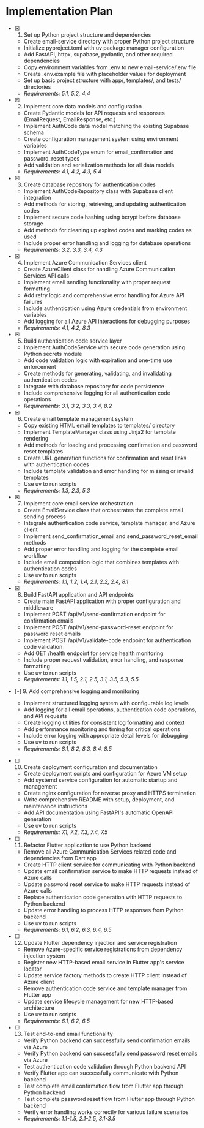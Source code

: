 # Implementation Plan

- [x] 1. Set up Python project structure and dependencies

  - Create email-service directory with proper Python project structure
  - Initialize pyproject.toml with uv package manager configuration
  - Add FastAPI, httpx, supabase, pydantic, and other required dependencies
  - Copy environment variables from .env to new email-service/.env file
  - Create .env.example file with placeholder values for deployment
  - Set up basic project structure with app/, templates/, and tests/ directories
  - _Requirements: 5.1, 5.2, 4.4_

- [x] 2. Implement core data models and configuration

  - Create Pydantic models for API requests and responses (EmailRequest, EmailResponse, etc.)
  - Implement AuthCode data model matching the existing Supabase schema
  - Create configuration management system using environment variables
  - Implement AuthCodeType enum for email_confirmation and password_reset types
  - Add validation and serialization methods for all data models
  - _Requirements: 4.1, 4.2, 4.3, 5.4_

- [x] 3. Create database repository for authentication codes

  - Implement AuthCodeRepository class with Supabase client integration
  - Add methods for storing, retrieving, and updating authentication codes
  - Implement secure code hashing using bcrypt before database storage
  - Add methods for cleaning up expired codes and marking codes as used
  - Include proper error handling and logging for database operations
  - _Requirements: 3.2, 3.3, 3.4, 4.3_

- [x] 4. Implement Azure Communication Services client

  - Create AzureClient class for handling Azure Communication Services API calls
  - Implement email sending functionality with proper request formatting
  - Add retry logic and comprehensive error handling for Azure API failures
  - Include authentication using Azure credentials from environment variables
  - Add logging for all Azure API interactions for debugging purposes
  - _Requirements: 4.1, 4.2, 8.3_

- [x] 5. Build authentication code service layer

  - Implement AuthCodeService with secure code generation using Python secrets module
  - Add code validation logic with expiration and one-time use enforcement
  - Create methods for generating, validating, and invalidating authentication codes
  - Integrate with database repository for code persistence
  - Include comprehensive logging for all authentication code operations
  - _Requirements: 3.1, 3.2, 3.3, 3.4, 8.2_

- [x] 6. Create email template management system

  - Copy existing HTML email templates to templates/ directory
  - Implement TemplateManager class using Jinja2 for template rendering
  - Add methods for loading and processing confirmation and password reset templates
  - Create URL generation functions for confirmation and reset links with authentication codes
  - Include template validation and error handling for missing or invalid templates
  - Use uv to run scripts
  - _Requirements: 1.3, 2.3, 5.3_

- [x] 7. Implement core email service orchestration

  - Create EmailService class that orchestrates the complete email sending process
  - Integrate authentication code service, template manager, and Azure client
  - Implement send_confirmation_email and send_password_reset_email methods
  - Add proper error handling and logging for the complete email workflow
  - Include email composition logic that combines templates with authentication codes
  - Use uv to run scripts
  - _Requirements: 1.1, 1.2, 1.4, 2.1, 2.2, 2.4, 8.1_

- [x] 8. Build FastAPI application and API endpoints

  - Create main FastAPI application with proper configuration and middleware
  - Implement POST /api/v1/send-confirmation endpoint for confirmation emails
  - Implement POST /api/v1/send-password-reset endpoint for password reset emails
  - Implement POST /api/v1/validate-code endpoint for authentication code validation
  - Add GET /health endpoint for service health monitoring
  - Include proper request validation, error handling, and response formatting
  - Use uv to run scripts
  - _Requirements: 1.1, 1.5, 2.1, 2.5, 3.1, 3.5, 5.3, 5.5_

- [-] 9. Add comprehensive logging and monitoring

  - Implement structured logging system with configurable log levels
  - Add logging for all email operations, authentication code operations, and API requests
  - Create logging utilities for consistent log formatting and context
  - Add performance monitoring and timing for critical operations
  - Include error logging with appropriate detail levels for debugging
  - Use uv to run scripts
  - _Requirements: 8.1, 8.2, 8.3, 8.4, 8.5_

- [ ] 10. Create deployment configuration and documentation

  - Create deployment scripts and configuration for Azure VM setup
  - Add systemd service configuration for automatic startup and management
  - Create nginx configuration for reverse proxy and HTTPS termination
  - Write comprehensive README with setup, deployment, and maintenance instructions
  - Add API documentation using FastAPI's automatic OpenAPI generation
  - Use uv to run scripts
  - _Requirements: 7.1, 7.2, 7.3, 7.4, 7.5_

- [ ] 11. Refactor Flutter application to use Python backend

  - Remove all Azure Communication Services related code and dependencies from Dart app
  - Create HTTP client service for communicating with Python backend
  - Update email confirmation service to make HTTP requests instead of Azure calls
  - Update password reset service to make HTTP requests instead of Azure calls
  - Replace authentication code generation with HTTP requests to Python backend
  - Update error handling to process HTTP responses from Python backend
  - Use uv to run scripts
  - _Requirements: 6.1, 6.2, 6.3, 6.4, 6.5_

- [ ] 12. Update Flutter dependency injection and service registration

  - Remove Azure-specific service registrations from dependency injection system
  - Register new HTTP-based email service in Flutter app's service locator
  - Update service factory methods to create HTTP client instead of Azure client
  - Remove authentication code service and template manager from Flutter app
  - Update service lifecycle management for new HTTP-based architecture
  - Use uv to run scripts
  - _Requirements: 6.1, 6.2, 6.5_

- [ ] 13. Test end-to-end email functionality

  - Verify Python backend can successfully send confirmation emails via Azure
  - Verify Python backend can successfully send password reset emails via Azure
  - Test authentication code validation through Python backend API
  - Verify Flutter app can successfully communicate with Python backend
  - Test complete email confirmation flow from Flutter app through Python backend
  - Test complete password reset flow from Flutter app through Python backend
  - Verify error handling works correctly for various failure scenarios
  - _Requirements: 1.1-1.5, 2.1-2.5, 3.1-3.5_
